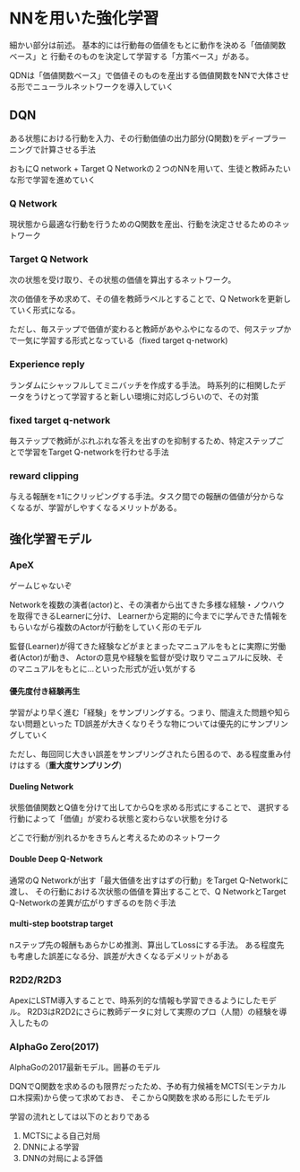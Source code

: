 # NNを用いた強化学習

細かい部分は前述。
基本的には行動毎の価値をもとに動作を決める「価値関数ベース」と
行動そのものを決定して学習する「方策ベース」がある。

QDNは「価値関数ベース」で価値そのものを産出する価値関数をNNで大体させる形でニューラルネットワークを導入していく

## DQN

ある状態における行動を入力、その行動価値の出力部分(Q関数)をディープラーニングで計算させる手法

おもにQ network + Target Q Networkの２つのNNを用いて、生徒と教師みたいな形で学習を進めていく

### Q Network

現状態から最適な行動を行うためのQ関数を産出、行動を決定させるためのネットワーク

### Target Q Network

次の状態を受け取り、その状態の価値を算出するネットワーク。

次の価値を予め求めて、その値を教師ラベルとすることで、Q Networkを更新していく形式になる。

ただし、毎ステップで価値が変わると教師があやふやになるので、何ステップかで一気に学習する形式となっている（fixed target q-network)

### Experience reply

ランダムにシャッフルしてミニバッチを作成する手法。
時系列的に相関したデータをうけとって学習すると新しい環境に対応しづらいので、その対策
### fixed target q-network

毎ステップで教師がぶれぶれな答えを出すのを抑制するため、特定ステップごとで学習をTarget Q-networkを行わせる手法

### reward clipping

与える報酬を±1にクリッピングする手法。タスク間での報酬の価値が分からなくなるが、学習がしやすくなるメリットがある。

## 強化学習モデル

### ApeX

ゲームじゃないぞ

Networkを複数の演者(actor)と、その演者から出てきた多様な経験・ノウハウを取得できるLearnerに分け、
Learnerから定期的に今までに学んできた情報をもらいながら複数のActorが行動をしていく形のモデル

監督(Learner)が得てきた経験などがまとまったマニュアルをもとに実際に労働者(Actor)が動き、
Actorの意見や経験を監督が受け取りマニュアルに反映、そのマニュアルをもとに...といった形式が近い気がする

#### 優先度付き経験再生

学習がより早く進む「経験」をサンプリングする。つまり、間違えた問題や知らない問題といった
TD誤差が大きくなりそうな物については優先的にサンプリングしていく

ただし、毎回同じ大きい誤差をサンプリングされたら困るので、ある程度重み付けはする（**重大度サンプリング**)

#### Dueling Network

状態価値関数とQ値を分けて出してからQを求める形式にすることで、
選択する行動によって「価値」が変わる状態と変わらない状態を分ける

どこで行動が別れるかをきちんと考えるためのネットワーク

#### Double Deep Q-Network

通常のQ Networkが出す「最大価値を出すはずの行動」をTarget Q-Networkに渡し、
その行動における次状態の価値を算出することで、Q NetworkとTarget Q-Networkの差異が広がりすぎるのを防ぐ手法

#### multi-step bootstrap target

nステップ先の報酬もあらかじめ推測、算出してLossにする手法。
ある程度先も考慮した誤差になる分、誤差が大きくなるデメリットがある

### R2D2/R2D3

ApexにLSTM導入することで、時系列的な情報も学習できるようにしたモデル。
R2D3はR2D2にさらに教師データに対して実際のプロ（人間）の経験を導入したもの

### AlphaGo Zero(2017)

AlphaGoの2017最新モデル。囲碁のモデル

DQNでQ関数を求めるのも限界だったため、予め有力候補をMCTS(モンテカルロ木探索)から使って求めておき、
そこからQ関数を求める形にしたモデル

学習の流れとしては以下のとおりである
1. MCTSによる自己対局
2. DNNによる学習
3. DNNの対局による評価
